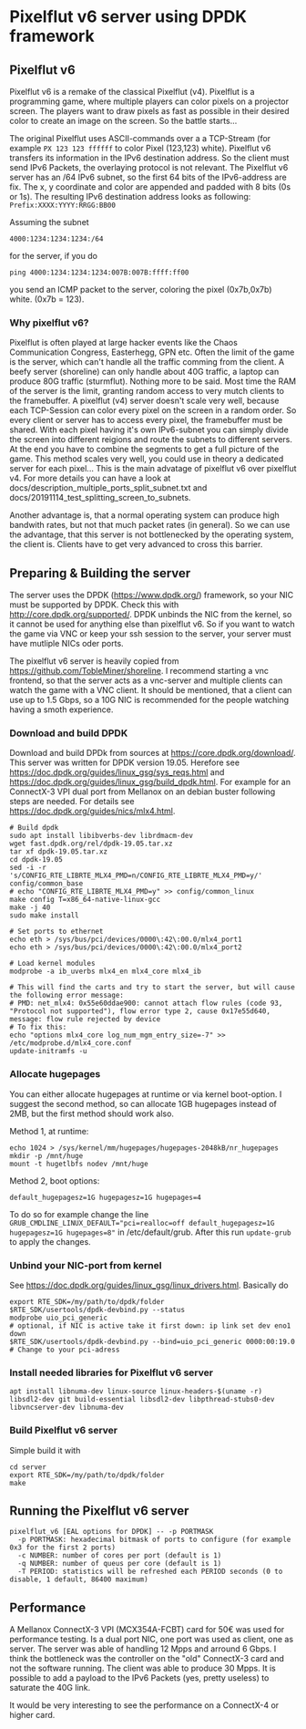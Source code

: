 # Pixelflut v6 server using DPDK framework

## Pixelflut v6
Pixelflut v6 is a remake of the classical Pixelflut (v4). Pixelflut is a programming game, where multiple players can color pixels on a projector screen. The players want to draw pixels as fast as possible in their desired color to create an image on the screen. So the battle starts...

The original Pixelflut uses ASCII-commands over a a TCP-Stream (for example `PX 123 123 ffffff` to color Pixel (123,123) white). Pixelflut v6 transfers its information in the IPv6 destination address. So the client must send IPv6 Packets, the overlaying protocol is not relevant.
The Pixelflut v6 server has an /64 IPv6 subnet, so the first 64 bits of the IPv6-address are fix. The x, y coordinate and color are appended and padded with 8 bits (0s or 1s). The resulting IPv6 destination address looks as following:
`Prefix:XXXX:YYYY:RRGG:BB00`

Assuming the subnet
```
4000:1234:1234:1234:/64
```
for the server, if you do
```
ping 4000:1234:1234:1234:007B:007B:ffff:ff00
```
you send an ICMP packet to the server, coloring the pixel (0x7b,0x7b) white. (0x7b = 123).

### Why pixelflut v6?
Pixelflut is often played at large hacker events like the Chaos Communication Congress, Easterhegg, GPN etc.
Often the limit of the game is the server, which can't handle all the traffic comming from the client.
A beefy server (shoreline) can only handle about 40G traffic, a laptop can produce 80G traffic (sturmflut).
Nothing more to be said.
Most time the RAM of the server is the limit, granting random access to very mutch clients to the framebuffer.
A pixelflut (v4) server doesn't scale very well, because each TCP-Session can color every pixel on the screen in a random order.
So every client or server has to access every pixel, the framebuffer must be shared.
With each pixel having it's own IPv6-subnet you can simply divide the screen into different reigions and route the subnets to different servers.
At the end you have to combine the segments to get a full picture of the game.
This method scales very well, you could use in theory a dedicated server for each pixel...
This is the main advatage of pixelflut v6 over pixelflut v4.
For more details you can have a look at docs/description_multiple_ports_split_subnet.txt and docs/20191114_test_splitting_screen_to_subnets.

Another advantage is, that a normal operating system can produce high bandwith rates, but not that much packet rates (in general).
So we can use the advantage, that this server is not bottlenecked by the operating system, the client is.
Clients have to get very advanced to cross this barrier.

## Preparing & Building the server
The server uses the DPDK (https://www.dpdk.org/) framework, so your NIC must be supported by DPDK. Check this with http://core.dpdk.org/supported/.
DPDK unbinds the NIC from the kernel, so it cannot be used for anything else than pixelflut v6. So if you want to watch the game via VNC or keep your ssh session to the server, your server must have mutliple NICs oder ports.

The pixelflut v6 server is heavily copied from https://github.com/TobleMiner/shoreline. I recommend starting a vnc frontend, so that the server acts as a vnc-server and multiple clients can watch the game with a VNC client. It should be mentioned, that a client can use up to 1.5 Gbps, so a 10G NIC is recommended for the people watching having a smoth experience.

### Download and build DPDK
Download and build DPDk from sources at https://core.dpdk.org/download/. This server was written for DPDK version 19.05. Herefore see https://doc.dpdk.org/guides/linux_gsg/sys_reqs.html and https://doc.dpdk.org/guides/linux_gsg/build_dpdk.html.
For example for an ConnectX-3 VPI dual port from Mellanox on an debian buster following steps are needed.
For details see https://doc.dpdk.org/guides/nics/mlx4.html.
```
# Build dpdk
sudo apt install libibverbs-dev librdmacm-dev
wget fast.dpdk.org/rel/dpdk-19.05.tar.xz
tar xf dpdk-19.05.tar.xz
cd dpdk-19.05
sed -i -r 's/CONFIG_RTE_LIBRTE_MLX4_PMD=n/CONFIG_RTE_LIBRTE_MLX4_PMD=y/' config/common_base
# echo "CONFIG_RTE_LIBRTE_MLX4_PMD=y" >> config/common_linux
make config T=x86_64-native-linux-gcc
make -j 40
sudo make install

# Set ports to ethernet
echo eth > /sys/bus/pci/devices/0000\:42\:00.0/mlx4_port1
echo eth > /sys/bus/pci/devices/0000\:42\:00.0/mlx4_port2

# Load kernel modules
modprobe -a ib_uverbs mlx4_en mlx4_core mlx4_ib

# This will find the carts and try to start the server, but will cause the following error message:
# PMD: net_mlx4: 0x55e60ddae900: cannot attach flow rules (code 93, "Protocol not supported"), flow error type 2, cause 0x17e55d640, message: flow rule rejected by device
# To fix this:
echo "options mlx4_core log_num_mgm_entry_size=-7" >> /etc/modprobe.d/mlx4_core.conf
update-initramfs -u
```

### Allocate hugepages
You can either allocate hugepages at runtime or via kernel boot-option. I suggest the second method, so can allocate 1GB hugepages instead of 2MB, but the first method should work also.

Method 1, at runtime:
```
echo 1024 > /sys/kernel/mm/hugepages/hugepages-2048kB/nr_hugepages
mkdir -p /mnt/huge
mount -t hugetlbfs nodev /mnt/huge
```

Method 2, boot options:
```
default_hugepagesz=1G hugepagesz=1G hugepages=4
```
To do so for example change the line `GRUB_CMDLINE_LINUX_DEFAULT="pci=realloc=off default_hugepagesz=1G hugepagesz=1G hugepages=8"` in /etc/default/grub. After this run `update-grub` to apply the changes.

### Unbind your NIC-port from kernel
See https://doc.dpdk.org/guides/linux_gsg/linux_drivers.html.
Basically do
```
export RTE_SDK=/my/path/to/dpdk/folder
$RTE_SDK/usertools/dpdk-devbind.py --status
modprobe uio_pci_generic
# optional, if NIC is active take it first down: ip link set dev eno1 down
$RTE_SDK/usertools/dpdk-devbind.py --bind=uio_pci_generic 0000:00:19.0 # Change to your pci-adress
```

### Install needed libraries for Pixelflut v6 server
```
apt install libnuma-dev linux-source linux-headers-$(uname -r) libsdl2-dev git build-essential libsdl2-dev libpthread-stubs0-dev libvncserver-dev libnuma-dev
```

### Build Pixelflut v6 server
Simple build it with
```
cd server
export RTE_SDK=/my/path/to/dpdk/folder
make
```

## Running the Pixelflut v6 server
```
pixelflut_v6 [EAL options for DPDK] -- -p PORTMASK
  -p PORTMASK: hexadecimal bitmask of ports to configure (for example 0x3 for the first 2 ports)
  -c NUMBER: number of cores per port (default is 1)
  -q NUMBER: number of queus per core (default is 1)
  -T PERIOD: statistics will be refreshed each PERIOD seconds (0 to disable, 1 default, 86400 maximum)
```

## Performance
A Mellanox ConnectX-3 VPI (MCX354A-FCBT) card for 50€ was used for performance testing.
Is a dual port NIC, one port was used as client, one as server.
The server was able of handling 12 Mpps and arround 6 Gbps. I think the bottleneck was the controller on the "old" ConnectX-3 card and not the software running.
The client was able to produce 30 Mpps.
It is possible to add a payload to the IPv6 Packets (yes, pretty useless) to saturate the 40G link.

It would be very interesting to see the performance on a ConnectX-4 or higher card.
